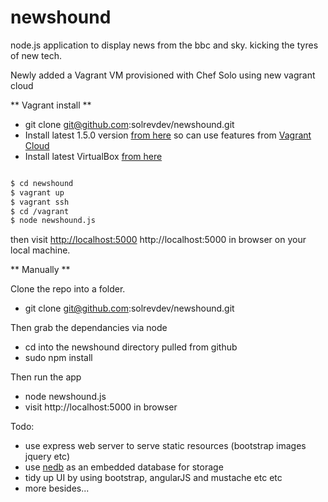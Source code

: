 newshound
=========

node.js application to display news from the bbc and sky. kicking the tyres of new tech.

Newly added a Vagrant VM provisioned with Chef Solo using new vagrant cloud



** Vagrant install **

 * git clone git@github.com:solrevdev/newshound.git
 * Install latest 1.5.0 version [from here](http://www.vagrantup.com/downloads.html) so can use features from [Vagrant Cloud](https://www.vagrantcloud.com/)
 * Install latest VirtualBox [from here](https://www.virtualbox.org/wiki/Downloads) 
 
```bash

$ cd newshound
$ vagrant up
$ vagrant ssh
$ cd /vagrant
$ node newshound.js 
```
then visit [http://localhost:5000](http://localhost:5000) http://localhost:5000 in browser on your local machine.
 

** Manually **

Clone the repo into a folder. 

*  git clone git@github.com:solrevdev/newshound.git

Then grab the dependancies via node

* cd into the newshound directory pulled from github
* sudo npm install

Then run the app

* node newshound.js 
* visit http://localhost:5000 in browser

Todo:

* use express web server to serve static resources (bootstrap images jquery etc)
* use [nedb](https://github.com/solrevdev/nedb) as an embedded database for storage
* tidy up UI by using bootstrap, angularJS and mustache etc etc
* more besides...


